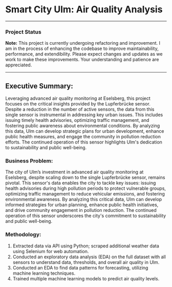 # Smart City Ulm: Air Quality Analysis 
---

### Project Status

**Note:** This project is currently undergoing refactoring and improvement. I am in the process of enhancing the codebase to improve maintainability, performance, and extendibility. Please expect changes and updates as we work to make these improvements. Your understanding and patience are appreciated.

---
## Executive Summary:

Leveraging advanced air quality monitoring at Eselsberg, this project focuses on the critical insights provided by the Lupferbrücke sensor. Despite a reduction in the number of active sensors, the data from this single sensor is instrumental in addressing key urban issues. This includes issuing timely health advisories, optimizing traffic management, and fostering public awareness about environmental conditions. By analyzing this data, Ulm can develop strategic plans for urban development, enhance public health measures, and engage the community in pollution reduction efforts. The continued operation of this sensor highlights Ulm's dedication to sustainability and public well-being.

### Business Problem:

The city of Ulm’s investment in advanced air quality monitoring at Eselsberg, despite scaling down to the single Lupferbrücke sensor, remains pivotal. This sensor's data enables the city to tackle key issues: issuing health advisories during high pollution periods to protect vulnerable groups, optimizing traffic management to reduce vehicular emissions, and fostering environmental awareness. By analyzing this critical data, Ulm can develop informed strategies for urban planning, enhance public health initiatives, and drive community engagement in pollution reduction. The continued operation of this sensor underscores the city's commitment to sustainability and public well-being.

### Methodology:

1. Extracted data via API using Python; scraped additional weather data using Selenium for web automation.
2. Conducted an exploratory data analysis (EDA) on the full dataset with all sensors to understand data, thresholds, and overall air quality in Ulm.
3. Conducted an EDA to find data patterns for forecasting, utilizing machine learning techniques.
4. Trained multiple machine learning models to predict air quality levels.
